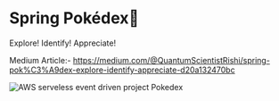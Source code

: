 # Spring Pokédex🌸
Explore! Identify! Appreciate!

Medium Article:- https://medium.com/@QuantumScientistRishi/spring-pok%C3%A9dex-explore-identify-appreciate-d20a132470bc

![AWS serveless event driven project Pokedex](https://github.com/user-attachments/assets/3b06dd34-058e-44de-97ba-de6d80a0d24b)

